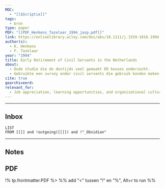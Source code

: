 ```yaml
---
MOC:
  - "[[$Scriptie]]"
tags:
  - bron
type: paper
PDF: "[[PDF_Henkens_Tazelaar_1994_jasp.pdf]]"
link: https://onlinelibrary.wiley.com/doi/abs/10.1111/j.1559-1816.1994.tb00568.x
author(s):
  - K. Henkens
  - F. Tazelaar
year: "1994"
title: Early Retirement of Civil Servants in the Netherlands
about:
  - Oude studie die de destijds veel gemaakt ER keuzes onderzocht.
  - Gebruikte een survey onder civil servants die gebruik konden maken van ER
cite: true
gearchiveerd:
relevant_for:
  - Job appreciation, learning opportunities, and organizational culture also significantly affect retirement timing, sometimes more than financial incentives
---
```

---
## Inbox
```dataview
LIST
FROM [[]] and !outgoing([[]]) and !"_Obsidian"
```
---
## Notes


## PDF


!% tp.frontmatter.PDF %>
%% add "<" tussen "!" en "%", Alt+r to run %%